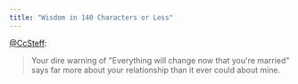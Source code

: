 ```yaml
---
title: "Wisdom in 140 Characters or Less"
---
```

<p><a href="https://twitter.com/CcSteff/statuses/5560339984">@CcSteff</a>:</p>
<blockquote><p>Your dire warning of "Everything will change now that you're married" says far more about your relationship than it ever could about mine.</p></blockquote>
